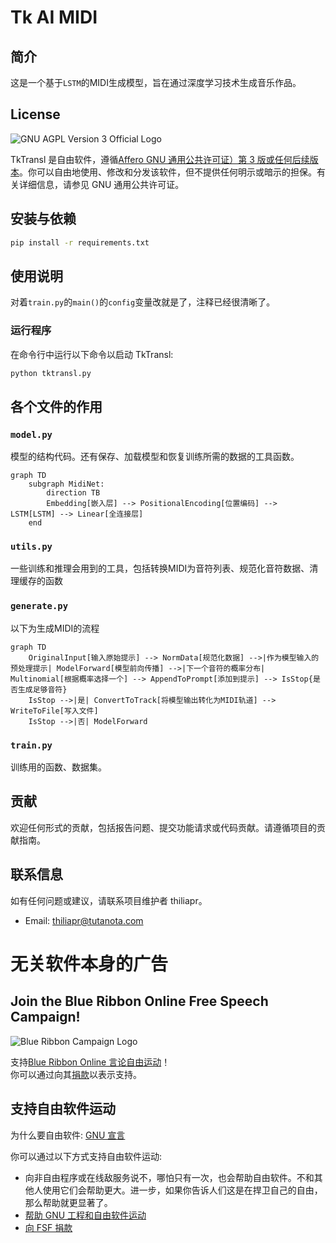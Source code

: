 # Tk AI MIDI
## 简介
这是一个基于`LSTM`的MIDI生成模型，旨在通过深度学习技术生成音乐作品。

## License
![GNU AGPL Version 3 Official Logo](https://www.gnu.org/graphics/agplv3-with-text-162x68.png)

TkTransl 是自由软件，遵循[Affero GNU 通用公共许可证）第 3 版或任何后续版本]((https://www.gnu.org/licenses/agpl-3.0.html))。你可以自由地使用、修改和分发该软件，但不提供任何明示或暗示的担保。有关详细信息，请参见 GNU 通用公共许可证。

## 安装与依赖
```bash
pip install -r requirements.txt
```

## 使用说明
对着`train.py`的`main()`的`config`变量改就是了，注释已经很清晰了。

### 运行程序
在命令行中运行以下命令以启动 TkTransl:
```bash
python tktransl.py
```

## 各个文件的作用
### `model.py`
模型的结构代码。还有保存、加载模型和恢复训练所需的数据的工具函数。
```mermaid
graph TD
    subgraph MidiNet:
        direction TB
        Embedding[嵌入层] --> PositionalEncoding[位置编码] --> LSTM[LSTM] --> Linear[全连接层]
    end
```

### `utils.py`
一些训练和推理会用到的工具，包括转换MIDI为音符列表、规范化音符数据、清理缓存的函数

### `generate.py`
以下为生成MIDI的流程
```mermaid
graph TD
    OriginalInput[输入原始提示] --> NormData[规范化数据] -->|作为模型输入的预处理提示| ModelForward[模型前向传播] -->|下一个音符的概率分布| Multinomial[根据概率选择一个] --> AppendToPrompt[添加到提示] --> IsStop{是否生成足够音符}
    IsStop -->|是| ConvertToTrack[将模型输出转化为MIDI轨道] --> WriteToFile[写入文件]
    IsStop -->|否| ModelForward
```

### `train.py`
训练用的函数、数据集。

## 贡献
欢迎任何形式的贡献，包括报告问题、提交功能请求或代码贡献。请遵循项目的贡献指南。

## 联系信息
如有任何问题或建议，请联系项目维护者 thiliapr。
- Email: thiliapr@tutanota.com

# 无关软件本身的广告
## Join the Blue Ribbon Online Free Speech Campaign!
![Blue Ribbon Campaign Logo](https://www.eff.org/files/brstrip.gif)

支持[Blue Ribbon Online 言论自由运动](https://www.eff.org/pages/blue-ribbon-campaign)！  
你可以通过向其[捐款](https://supporters.eff.org/donate)以表示支持。

## 支持自由软件运动
为什么要自由软件: [GNU 宣言](https://www.gnu.org/gnu/manifesto.html)

你可以通过以下方式支持自由软件运动:
- 向非自由程序或在线敌服务说不，哪怕只有一次，也会帮助自由软件。不和其他人使用它们会帮助更大。进一步，如果你告诉人们这是在捍卫自己的自由，那么帮助就更显著了。
- [帮助 GNU 工程和自由软件运动](https://www.gnu.org/help/help.html)
- [向 FSF 捐款](https://www.fsf.org/about/ways-to-donate/)